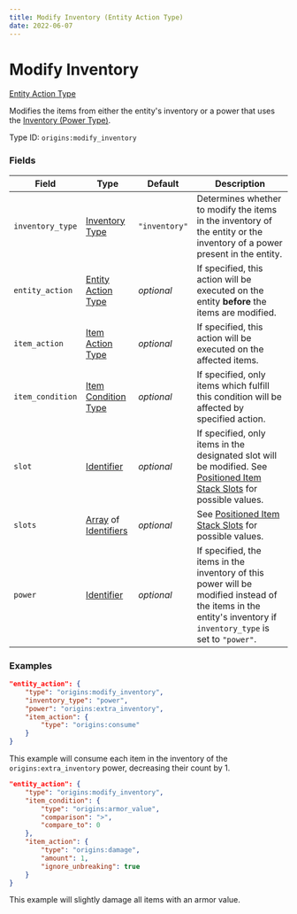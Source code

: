 ```yaml
---
title: Modify Inventory (Entity Action Type)
date: 2022-06-07
---
```


#   Modify Inventory

[Entity Action Type](../entity_action_types.md)

Modifies the items from either the entity's inventory or a power that uses the [Inventory (Power Type)](../power_types/inventory.md).

Type ID: `origins:modify_inventory`


### Fields

Field  | Type | Default | Description
-------|------|---------|-------------
`inventory_type` | [Inventory Type](../../misc/extras/inventory_type.md) | `"inventory"` | Determines whether to modify the items in the inventory of the entity or the inventory of a power present in the entity.
`entity_action` | [Entity Action Type](../entity_action_types.md) | _optional_ | If specified, this action will be executed on the entity **before** the items are modified.
`item_action` | [Item Action Type](../item_action_types.md) | _optional_ | If specified, this action will be executed on the affected items.
`item_condition` | [Item Condition Type](../item_condition_types.md) | _optional_ | If specified, only items which fulfill this condition will be affected by specified action.
`slot` | [Identifier](../data_types/identifier.md) | _optional_ | If specified, only items in the designated slot will be modified. See [Positioned Item Stack Slots](../../misc/extras/positioned_item_stack_slots.md) for possible values.
`slots` | [Array](../data_types/array.md) of [Identifiers](../data_types/identifier.md) | _optional_ | See [Positioned Item Stack Slots](../../misc/extras/positioned_item_stack_slots.md) for possible values.
`power` | [Identifier](../data_types/identifier.md) | _optional_ | If specified, the items in the inventory of this power will be modified instead of the items in the entity's inventory if `inventory_type` is set to `"power"`.


### Examples

```json
"entity_action": {
    "type": "origins:modify_inventory",
    "inventory_type": "power",
    "power": "origins:extra_inventory",
    "item_action": {
        "type": "origins:consume"
    }
}
```

This example will consume each item in the inventory of the `origins:extra_inventory` power, decreasing their count by 1.
<br>

```json
"entity_action": {
	"type": "origins:modify_inventory",
    "item_condition": {
		"type": "origins:armor_value",
		"comparison": ">",
		"compare_to": 0
	},
	"item_action": {
		"type": "origins:damage",
		"amount": 1,
		"ignore_unbreaking": true
	}
}
```

This example will slightly damage all items with an armor value.
